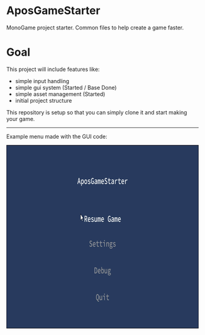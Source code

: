 # AposGameStarter
MonoGame project starter. Common files to help create a game faster.

# Goal
This project will include features like:
* simple input handling
* simple gui system (Started / Base Done)
* simple asset management (Started)
* initial project structure

This repository is setup so that you can simply clone it and start making your game.

_____

Example menu made with the GUI code:

<img src="Images/Showcase.gif" alt="Apos GUI Loop" width="800" height="480" />
